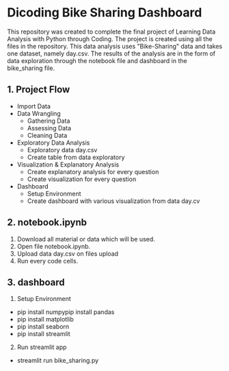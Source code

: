 # Dicoding Bike Sharing Dashboard

This repository was created to complete the final project of Learning Data Analysis with Python through Coding. The project is created using all the files in the repository. This data analysis uses "Bike-Sharing" data and takes one dataset, namely day.csv. The results of the analysis are in the form of data exploration through the notebook file and dashboard in the bike_sharing file.

## 1. Project Flow
* Import Data
* Data Wrangling
  * Gathering Data
  * Assessing Data
  * Cleaning Data
* Exploratory Data Analysis
  * Exploratory data day.csv
  * Create table from data exploratory
* Visualization & Explanatory Analysis
  * Create explanatory analysis for every question
  * Create visualization for every question
* Dashboard
  * Setup Environment
  * Create dashboard with various visualization from data day.cv

## 2. notebook.ipynb
1. Download all material or data which will be used.
2. Open file notebook.ipynb.
3. Upload data day.csv on files upload
4. Run every code cells.
	
## 3. dashboard
1. Setup Environment
* pip install numpypip install pandas
* pip install matplotlib
* pip install seaborn
* pip install streamlit
2. Run streamlit app
* streamlit run bike_sharing.py


